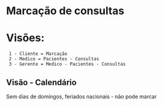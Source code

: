 # Marcação de consultas

# Visões:
     1 - Cliente = Marcação
     2 - Medico = Pacientes - Consultas
     3 - Gerente = Medico - Pacientes - Consultas
    
## Visão - Calendário
Sem dias de domingos, feriados nacionais - não pode marcar

